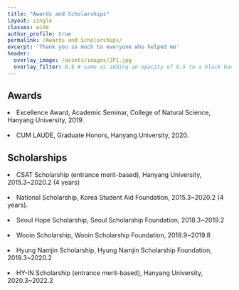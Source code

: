 ```yaml
---
title: "Awards and Scholarships"
layout: single
classes: wide
author_profile: true
permalink: /Awards and Scholarships/
excerpt: 'Thank you so much to everyone who helped me'
header:
  overlay_image: /assets/images/JP1.jpg
  overlay_filter: 0.5 # same as adding an opacity of 0.5 to a black background
---
```


## Awards

<li>Excellence Award, Academic Seminar, College of Natural Science, Hanyang University, 2019.</li>
<br>
<li>CUM LAUDE, Graduate Honors, Hanyang University, 2020.</li>


## Scholarships

<li>CSAT Scholarship (entrance merit-based), Hanyang University, 2015.3~2020.2 (4 years)</li>
<br>
<li>National Scholarship, Korea Student Aid Foundation, 2015.3~2020.2 (4 years).</li>
<br>
<li>Seoul Hope Scholarship, Seoul Scholarship Foundation, 2018.3~2019.2</li>
<br>
<li>Wooin Scholarship, Wooin Scholarship Foundation, 2018.9~2019.8</li>
<br>
<li>Hyung Namjin Scholarship, Hyung Namjin Scholarship Foundation, 2019.3~2020.2</li>
<br>
<li>HY-IN Scholarship (entrance merit-based), Hanyang University, 2020.3~2022.2</li>